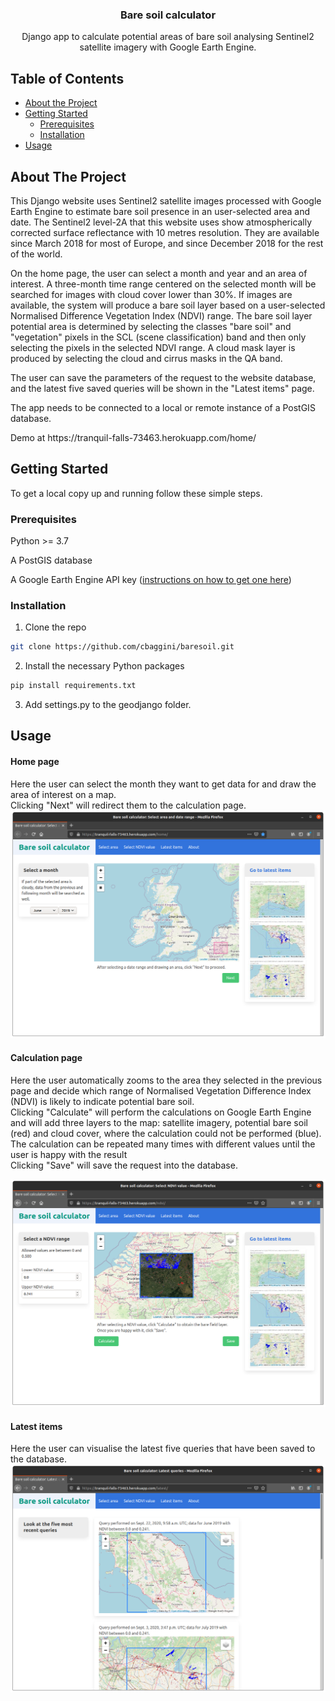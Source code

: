 




<p align="center">

  <h3 align="center">Bare soil calculator</h3>

  <p align="center">
    Django app to calculate potential areas of bare soil analysing Sentinel2 satellite imagery with Google Earth Engine.
  </p>
</p>



<!-- TABLE OF CONTENTS -->
## Table of Contents

* [About the Project](#about-the-project)
* [Getting Started](#getting-started)
  * [Prerequisites](#prerequisites)
  * [Installation](#installation)
* [Usage](#usage)


<!-- ABOUT THE PROJECT -->
## About The Project

<p>This Django website uses Sentinel2 satellite images processed with Google Earth Engine to estimate bare soil presence in an user-selected area and date. 
The Sentinel2 level-2A that this website uses show atmospherically corrected surface reflectance with 10 metres resolution.
They are available since March 2018 for most of Europe, and since December 2018 for the rest of the world.</p>

<p>On the home page, the user can select a month and year and an area of interest. A three-month time range centered on the selected month will be searched for images
with cloud cover lower than 30%. If images are available, the system will produce a bare soil layer based on a user-selected Normalised Difference Vegetation Index (NDVI) range.
The bare soil layer potential area is determined by selecting the classes "bare soil" and "vegetation" pixels in the SCL (scene classification) band and then only selecting the 
pixels in the selected NDVI range. A cloud mask layer is produced by selecting the cloud and cirrus masks in the QA band.</p>

<p>The user can save the parameters of the request to the website database, and the latest five saved queries will be shown in the "Latest items" page.</p>
<p>The app needs to be connected to a local or remote instance of a PostGIS database.</p>
<p>Demo at https://tranquil-falls-73463.herokuapp.com/home/</p>

<!-- GETTING STARTED -->
## Getting Started

To get a local copy up and running follow these simple steps.

### Prerequisites

Python >= 3.7<br>

A PostGIS database<br>

A Google Earth Engine API key ([instructions on how to get one here](https://developers.google.com/earth-engine/guides/app_key))


### Installation

1. Clone the repo
```sh
git clone https://github.com/cbaggini/baresoil.git
```
2. Install the necessary Python packages
```sh
pip install requirements.txt
```
3. Add settings.py to the geodjango folder.  

<!-- USAGE EXAMPLES -->
## Usage

#### Home page

Here the user can select the month they want to get data for and draw the area of interest on a map.<br>
Clicking "Next" will redirect them to the calculation page.
![alt text](https://github.com/cbaggini/baresoil/blob/master/home.png?raw=true)

#### Calculation page

Here the user automatically zooms to the area they selected in the previous page and decide which range of Normalised Vegetation Difference Index (NDVI) is likely to indicate potential bare soil.<br>
Clicking "Calculate" will perform the calculations on Google Earth Engine and will add three layers to the map: satellite imagery, potential bare soil (red) and cloud cover, where the calculation could not be performed (blue).<br>
The calculation can be repeated many times with different values until the user is happy with the result <br>
Clicking "Save" will save the request into the database.

![alt text](https://github.com/cbaggini/baresoil/blob/master/ndvi.png?raw=true)

#### Latest items

Here the user can visualise the latest five queries that have been saved to the database.<br>
![alt text](https://github.com/cbaggini/baresoil/blob/master/latest.png?raw=true)
